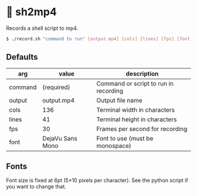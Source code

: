 # 🎥 sh2mp4

Records a shell script to mp4.

```bash
$ ./record.sh "command to run" [output.mp4] [cols] [lines] [fps] [font]
```

## Defaults

| arg     | value           | description                           |
| ------- | --------------- | ------------------------------------- |
| command | (required)      | Command or script to run in recording |
| output  | output.mp4      | Output file name                      |
| cols    | 136             | Terminal width in characters          |
| lines   | 41              | Terminal height in characters         |
| fps     | 30              | Frames per second for recording       |
| font    | DejaVu Sans Mono| Font to use (must be monospace)       |

## Fonts

Font size is fixed at 6pt (5×10 pixels per character).
See the python script if you want to change that.
